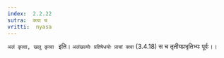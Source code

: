 ```yaml
---
index:  2.2.22
sutra:  क्त्वा च
vritti:  nyasa
---
```


`अलं कृत्वा, खलु कृत्वा ` इति। `अलंखल्योः प्रतिषेधयोः प्राचां क्त्वा` (3.4.18) स च तृतीयप्रभृतिभ्यः पूर्वः।।

